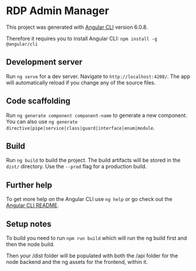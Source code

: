 # RDP Admin Manager

This project was generated with [Angular CLI](https://github.com/angular/angular-cli) version 6.0.8.

Therefore it requires you to install Angular CLI:
`npm install -g @angular/cli`

## Development server

Run `ng serve` for a dev server. Navigate to `http://localhost:4200/`. The app will automatically reload if you change any of the source files.

## Code scaffolding

Run `ng generate component component-name` to generate a new component. You can also use `ng generate directive|pipe|service|class|guard|interface|enum|module`.

## Build

Run `ng build` to build the project. The build artifacts will be stored in the `dist/` directory. Use the `--prod` flag for a production build.

## Further help

To get more help on the Angular CLI use `ng help` or go check out the [Angular CLI README](https://github.com/angular/angular-cli/blob/master/README.md).

## Setup notes

To build you need to run `npm run build` which will run the ng build first and then the
node build.

Then your /dist folder will be populated with both the /api folder for the node backend and the ng assets for the frontend, within it.
